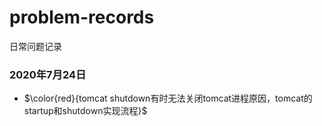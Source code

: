 # problem-records
日常问题记录
### 2020年7月24日
- $\color{red}{tomcat shutdown有时无法关闭tomcat进程原因，tomcat的startup和shutdown实现流程}$
